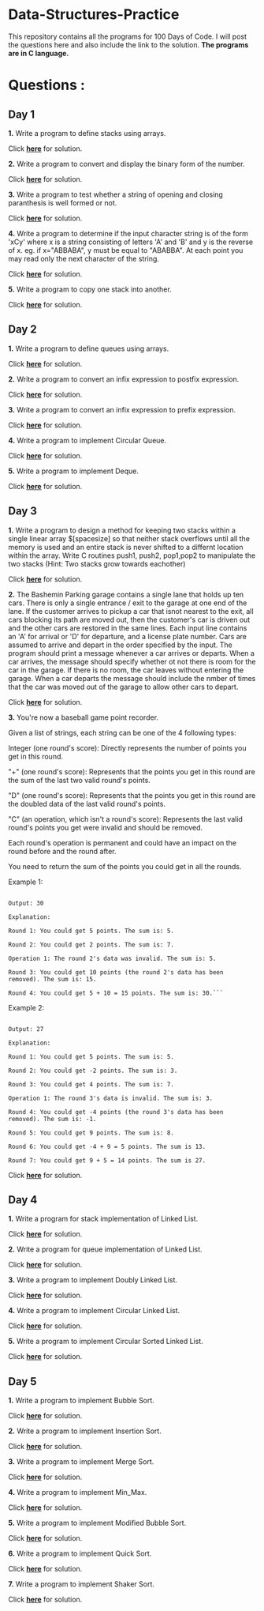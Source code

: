 # Data-Structures-Practice
This repository contains all the programs for 100 Days of Code. I will post the questions here and also include the link to the solution. **The programs are in C language.**

# Questions : 
## Day 1

**1.** Write a program to define stacks using arrays.

Click [**here**](https://github.com/Anagha-2000/Data-Structures-Practice/blob/master/Stack%20array.c) for solution.
       
**2.** Write a program to convert and display the binary form of the number.

Click [**here**](https://github.com/Anagha-2000/Data-Structures-Practice/blob/master/Binary%20no.%20stack.c) for solution.
       
**3.** Write a program to test whether a string of opening and closing paranthesis is well formed or not.

Click [**here**](https://github.com/Anagha-2000/Data-Structures-Practice/blob/master/Balanced%20equation.c) for solution.

**4.** Write a program to determine if the input character string is of the form 'xCy' where x is a string consisting of letters 'A' and 'B' and y is the reverse of x. 
       eg. if x="ABBABA", y must be equal to "ABABBA". At each point you may read only the next character of the string.

Click [**here**](https://github.com/Anagha-2000/Data-Structures-Practice/blob/master/xCy.c) for solution.
       
**5.** Write a program to copy one stack into another. 

Click [**here**](https://github.com/Anagha-2000/Data-Structures-Practice/blob/master/Copy%20stack.c) for solution.
       
## Day 2

**1.** Write a program to define queues using arrays.

Click [**here**](https://github.com/Anagha-2000/Data-Structures-Practice/blob/master/Queue%20Array.c) for solution.
       
**2.** Write a program to convert an infix expression to postfix expression.

Click [**here**](https://github.com/Anagha-2000/Data-Structures-Practice/blob/master/postfix.c) for solution.
       
**3.** Write a program to convert an infix expression to prefix expression.

Click [**here**](https://github.com/Anagha-2000/Data-Structures-Practice/blob/master/prefix.c) for solution.

**4.** Write a program to implement Circular Queue.

Click [**here**](https://github.com/Anagha-2000/Data-Structures-Practice/blob/master/CircularQueue.c) for solution.
       
**5.** Write a program to implement Deque. 

Click [**here**](https://github.com/Anagha-2000/Data-Structures-Practice/blob/master/Deque.c) for solution.
       
## Day 3

**1.** Write a program to design a method for keeping two stacks within a single linear array $[spacesize] so that neither stack overflows until all the memory is used and an entire stack is never shifted to a differnt location within the array. Write C routines push1, push2, pop1,pop2 to manipulate the two stacks (Hint: Two stacks grow towards eachother) 

Click [**here**](https://github.com/Anagha-2000/Data-Structures-Practice/blob/master/2%20Stack%20Array.c) for solution.
       
**2.** The Bashemin Parking garage contains a single lane that holds up ten cars. There is only a single entrance / exit to the garage at one end of the lane. If the customer arrives to pickup a car that isnot nearest to the exit, all cars blocking its path are moved out, then the customer's car is driven out and the other cars are restored in the same lines. Each input line contains an 'A' for arrival or 'D' for departure, and a license plate number. Cars are assumed to arrive and depart in the order specified by the input. The program should print a message whenever a car arrives or departs. When a car arrives, the message should specify whether ot not there is room for the car in the garage. If there is no room, the car leaves without entering the garage. When a car departs the message should include the nmber of times that the car was moved out of the garage to allow other cars to depart. 

Click [**here**](https://github.com/Anagha-2000/Data-Structures-Practice/blob/master/Bashemin%20Parking.c) for solution.
       
**3.** You're now a baseball game point recorder.

Given a list of strings, each string can be one of the 4 following types:

Integer (one round's score): Directly represents the number of points you get in this round.

"+" (one round's score): Represents that the points you get in this round are the sum of the last two valid round's points.

"D" (one round's score): Represents that the points you get in this round are the doubled data of the last valid round's points.

"C" (an operation, which isn't a round's score): Represents the last valid round's points you get were invalid and should be removed.

Each round's operation is permanent and could have an impact on the round before and the round after.

You need to return the sum of the points you could get in all the rounds.

Example 1:
```Input: ["5","2","C","D","+"]

Output: 30

Explanation: 

Round 1: You could get 5 points. The sum is: 5.

Round 2: You could get 2 points. The sum is: 7.

Operation 1: The round 2's data was invalid. The sum is: 5.  

Round 3: You could get 10 points (the round 2's data has been removed). The sum is: 15.

Round 4: You could get 5 + 10 = 15 points. The sum is: 30.```
```       
Example 2:
```Input: ["5","-2","4","C","D","9","+","+"]

Output: 27

Explanation: 

Round 1: You could get 5 points. The sum is: 5.

Round 2: You could get -2 points. The sum is: 3.

Round 3: You could get 4 points. The sum is: 7.

Operation 1: The round 3's data is invalid. The sum is: 3.  

Round 4: You could get -4 points (the round 3's data has been removed). The sum is: -1.

Round 5: You could get 9 points. The sum is: 8.

Round 6: You could get -4 + 9 = 5 points. The sum is 13.

Round 7: You could get 9 + 5 = 14 points. The sum is 27.
```

Click [**here**](https://github.com/Anagha-2000/Data-Structures-Practice/blob/master/Game%20Point%20Recorder.c) for solution.

## Day 4

**1.** Write a program for stack implementation of Linked List. 

Click [**here**](https://github.com/Anagha-2000/Data-Structures-Practice/blob/master/Stack_ll.c) for solution.
       
**2.** Write a program for queue implementation of Linked List.

Click [**here**](https://github.com/Anagha-2000/Data-Structures-Practice/blob/master/Queue_ll.c) for solution.
       
**3.** Write a program to implement Doubly Linked List.

Click [**here**](https://github.com/Anagha-2000/Data-Structures-Practice/blob/master/DLL.c) for solution.

**4.** Write a program to implement Circular Linked List.

Click [**here**](https://github.com/Anagha-2000/Data-Structures-Practice/blob/master/Circular_ll.c) for solution.
       
**5.** Write a program to implement Circular Sorted Linked List. 

Click [**here**](https://github.com/Anagha-2000/Data-Structures-Practice/blob/master/CSLL.c) for solution.
       
## Day 5

**1.** Write a program to implement Bubble Sort. 

Click [**here**](https://github.com/Anagha-2000/Data-Structures-Practice/blob/master/Bubble%20Sort.c) for solution.
       
**2.** Write a program to implement Insertion Sort.

Click [**here**](https://github.com/Anagha-2000/Data-Structures-Practice/blob/master/Insertion%20Sort.c) for solution.
       
**3.** Write a program to implement Merge Sort.

Click [**here**](https://github.com/Anagha-2000/Data-Structures-Practice/blob/master/Merge%20Sort.c) for solution.

**4.** Write a program to implement Min_Max.

Click [**here**](https://github.com/Anagha-2000/Data-Structures-Practice/blob/master/Min_Max.c) for solution.
       
**5.** Write a program to implement Modified Bubble Sort. 

Click [**here**](https://github.com/Anagha-2000/Data-Structures-Practice/blob/master/Modified%20Bubble%20Sort.c) for solution.

**6.** Write a program to implement Quick Sort.

Click [**here**](https://github.com/Anagha-2000/Data-Structures-Practice/blob/master/Quick%20Sort.c) for solution.
       
**7.** Write a program to implement Shaker Sort. 

Click [**here**](https://github.com/Anagha-2000/Data-Structures-Practice/blob/master/Shaker%20Sort.c) for solution.
       
       
       


       
       






